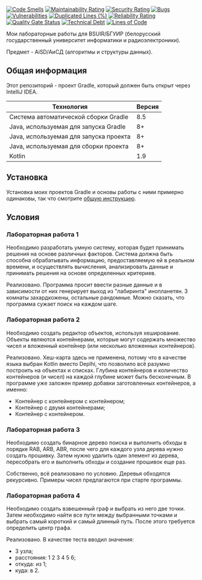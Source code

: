 [![Code Smells](https://sonarcloud.io/api/project_badges/measure?project=Hummel009_Algorithms-and-Data-Structures-II&metric=code_smells)](https://sonarcloud.io/summary/overall?id=Hummel009_Algorithms-and-Data-Structures-II)
[![Maintainability Rating](https://sonarcloud.io/api/project_badges/measure?project=Hummel009_Algorithms-and-Data-Structures-II&metric=sqale_rating)](https://sonarcloud.io/summary/overall?id=Hummel009_Algorithms-and-Data-Structures-II)
[![Security Rating](https://sonarcloud.io/api/project_badges/measure?project=Hummel009_Algorithms-and-Data-Structures-II&metric=security_rating)](https://sonarcloud.io/summary/overall?id=Hummel009_Algorithms-and-Data-Structures-II)
[![Bugs](https://sonarcloud.io/api/project_badges/measure?project=Hummel009_Algorithms-and-Data-Structures-II&metric=bugs)](https://sonarcloud.io/summary/overall?id=Hummel009_Algorithms-and-Data-Structures-II)
[![Vulnerabilities](https://sonarcloud.io/api/project_badges/measure?project=Hummel009_Algorithms-and-Data-Structures-II&metric=vulnerabilities)](https://sonarcloud.io/summary/overall?id=Hummel009_Algorithms-and-Data-Structures-II)
[![Duplicated Lines (%)](https://sonarcloud.io/api/project_badges/measure?project=Hummel009_Algorithms-and-Data-Structures-II&metric=duplicated_lines_density)](https://sonarcloud.io/summary/overall?id=Hummel009_Algorithms-and-Data-Structures-II)
[![Reliability Rating](https://sonarcloud.io/api/project_badges/measure?project=Hummel009_Algorithms-and-Data-Structures-II&metric=reliability_rating)](https://sonarcloud.io/summary/overall?id=Hummel009_Algorithms-and-Data-Structures-II)
[![Quality Gate Status](https://sonarcloud.io/api/project_badges/measure?project=Hummel009_Algorithms-and-Data-Structures-II&metric=alert_status)](https://sonarcloud.io/summary/overall?id=Hummel009_Algorithms-and-Data-Structures-II)
[![Technical Debt](https://sonarcloud.io/api/project_badges/measure?project=Hummel009_Algorithms-and-Data-Structures-II&metric=sqale_index)](https://sonarcloud.io/summary/overall?id=Hummel009_Algorithms-and-Data-Structures-II)
[![Lines of Code](https://sonarcloud.io/api/project_badges/measure?project=Hummel009_Algorithms-and-Data-Structures-II&metric=ncloc)](https://sonarcloud.io/summary/overall?id=Hummel009_Algorithms-and-Data-Structures-II)

Мои лабораторные работы для BSUIR/БГУИР (белорусский государственный университет информатики и радиоэлектроники).

Предмет - AiSD/АиСД (алгоритмы и структуры данных).

## Общая информация

Этот репозиторий - проект Gradle, который должен быть открыт через IntelliJ IDEA.

| Технология                             | Версия |
|----------------------------------------|--------|
| Система автоматической сборки Gradle   | 8.5    |
| Java, используемая для запуска Gradle  | 8+     |
| Java, используемая для запуска проекта | 8+     |
| Java, используемая для сборки проекта  | 8+     |
| Kotlin                                 | 1.9    |

## Установка

Установка моих проектов Gradle и основы работы с ними примерно одинаковы, так что
смотрите [общую инструкцию](https://github.com/Hummel009/The-Rings-of-Power#readme).

## Условия

### Лабораторная работа 1

Необходимо разработать умную систему, которая будет принимать решения на основе различных факторов. Система должна быть
способна обрабатывать информацию, предоставляемую ей в реальном времени, и осуществлять вычисления, анализировать данные
и принимать решения на основе определенных критериев.

Реализовано. Программа просит ввести разные данные и в зависимости от них генерирует выход из "лабиринта" инопланетян. 3
комнаты захардкожены, остальные рандомные. Можно сказать, что программа сужает поиск на каждом шаге.

### Лабораторная работа 2

Необходимо создать редактор объектов, используя хеширование. Объекты являются контейнерами, которые могут содержать
множество чисел и вложенный контейнер (или несколько вложенных контейнеров).

Реализовано. Хеш-карта здесь не применена, потому что в качестве языка выбран Kotlin вместо Deplhi, что позволило всё
разумно построить на объектах и списках. Глубина контейнеров и количество контейнеров (и чисел) на каждой глубине может
быть бесконечным. В программе уже заложен пример добавки заготовленных контейнеров, а именно:

* Контейнер с контейнером с контейнером;
* Контейнер с двумя контейнерами;
* Контейнер с контейнером.

### Лабораторная работа 3

Необходимо создать бинарное дерево поиска и выполнить обходы в порядке RAB, ARB, ABR, после чего для каждого узла дерева
нужно создать прошивку. Затем нужно удалить один элемент из дерева, пересобрать его и выполнить обходы и создание
прошивок еще раз.

Собственно, всё реализовано по условию. Деревья обходятся рекурсивно. Примеры чисел предлагаются при старте программы.

### Лабораторная работа 4

Необходимо создать взвешенный граф и выбрать из него две точки. Затем необходимо найти все пути между выбранными точками
и выбрать самый короткий и самый длинный путь. После этого требуется определить центр графа.

Реализовано. В качестве теста вводил значения:

* 3 узла;
* расстояния: 1 2 3 4 5 6;
* откуда: из 1;
* куда: в 2.
